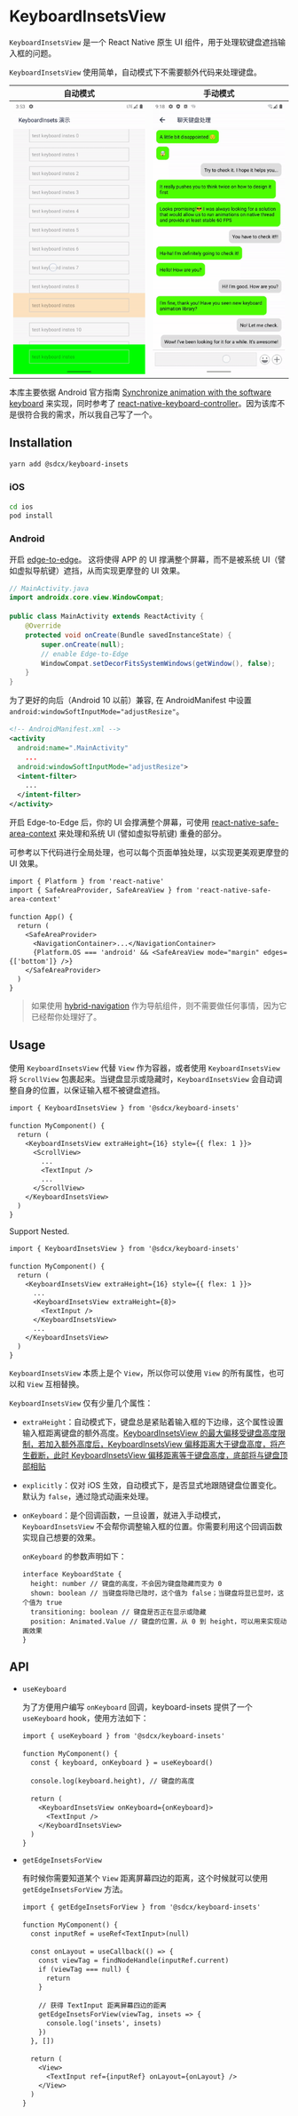 # KeyboardInsetsView

`KeyboardInsetsView` 是一个 React Native 原生 UI 组件，用于处理软键盘遮挡输入框的问题。

`KeyboardInsetsView` 使用简单，自动模式下不需要额外代码来处理键盘。

| 自动模式                                                  | 手动模式                                              |
| --------------------------------------------------------- | ----------------------------------------------------- |
| ![README-2023-02-02-15-56-36](./docs/assets/avoiding.gif) | ![README-2023-02-18-21-36-20](./docs/assets/chat.gif) |

本库主要依据 Android 官方指南 [Synchronize animation with the software keyboard](https://developer.android.com/develop/ui/views/layout/sw-keyboard#synchronize-animation) 来实现，同时参考了 [react-native-keyboard-controller](https://github.com/kirillzyusko/react-native-keyboard-controller)。因为该库不是很符合我的需求，所以我自己写了一个。

## Installation

```bash
yarn add @sdcx/keyboard-insets
```

### iOS

```sh
cd ios
pod install
```

### Android

开启 [edge-to-edge](https://developer.android.com/develop/ui/views/layout/edge-to-edge)。 这将使得 APP 的 UI 撑满整个屏幕，而不是被系统 UI（譬如虚拟导航键）遮挡，从而实现更摩登的 UI 效果。

```java
// MainActivity.java
import androidx.core.view.WindowCompat;

public class MainActivity extends ReactActivity {
    @Override
    protected void onCreate(Bundle savedInstanceState) {
        super.onCreate(null);
        // enable Edge-to-Edge
        WindowCompat.setDecorFitsSystemWindows(getWindow(), false);
    }
}
```

为了更好的向后（Android 10 以前）兼容, 在 AndroidManifest 中设置 `android:windowSoftInputMode="adjustResize"`。

```xml
<!-- AndroidManifest.xml -->
<activity
  android:name=".MainActivity"
    ...
  android:windowSoftInputMode="adjustResize">
  <intent-filter>
    ...
  </intent-filter>
</activity>
```

开启 Edge-to-Edge 后，你的 UI 会撑满整个屏幕，可使用 [react-native-safe-area-context](https://github.com/th3rdwave/react-native-safe-area-context) 来处理和系统 UI (譬如虚拟导航键) 重叠的部分。

可参考以下代码进行全局处理，也可以每个页面单独处理，以实现更美观更摩登的 UI 效果。

```tsx
import { Platform } from 'react-native'
import { SafeAreaProvider, SafeAreaView } from 'react-native-safe-area-context'

function App() {
  return (
    <SafeAreaProvider>
      <NavigationContainer>...</NavigationContainer>
      {Platform.OS === 'android' && <SafeAreaView mode="margin" edges={['bottom']} />}
    </SafeAreaProvider>
  )
}
```

> 如果使用 [hybrid-navigation](https://github.com/listenzz/hybrid-navigation) 作为导航组件，则不需要做任何事情，因为它已经帮你处理好了。

## Usage

使用 `KeyboardInsetsView` 代替 `View` 作为容器，或者使用 `KeyboardInsetsView` 将 `ScrollView` 包裹起来。当键盘显示或隐藏时，`KeyboardInsetsView` 会自动调整自身的位置，以保证输入框不被键盘遮挡。

```tsx
import { KeyboardInsetsView } from '@sdcx/keyboard-insets'

function MyComponent() {
  return (
    <KeyboardInsetsView extraHeight={16} style={{ flex: 1 }}>
      <ScrollView>
        ...
        <TextInput />
        ...
      </ScrollView>
    </KeyboardInsetsView>
  )
}
```

Support Nested.

```tsx
import { KeyboardInsetsView } from '@sdcx/keyboard-insets'

function MyComponent() {
  return (
    <KeyboardInsetsView extraHeight={16} style={{ flex: 1 }}>
      ...
      <KeyboardInsetsView extraHeight={8}>
        <TextInput />
      </KeyboardInsetsView>
      ...
    </KeyboardInsetsView>
  )
}
```

`KeyboardInsetsView` 本质上是个 `View`，所以你可以使用 `View` 的所有属性，也可以和 `View` 互相替换。

`KeyboardInsetsView` 仅有少量几个属性：

- `extraHeight`：自动模式下，键盘总是紧贴着输入框的下边缘，这个属性设置输入框距离键盘的额外高度。<u>KeyboardInsetsView 的最大偏移受键盘高度限制，若加入额外高度后，KeyboardInsetsView 偏移距离大于键盘高度，将产生截断，此时 KeyboardInsetsView 偏移距离等于键盘高度，底部将与键盘顶部相贴</u>

- `explicitly`：仅对 iOS 生效，自动模式下，是否显式地跟随键盘位置变化。默认为 `false`，通过隐式动画来处理。

- `onKeyboard`：是个回调函数，一旦设置，就进入手动模式，`KeyboardInsetsView` 不会帮你调整输入框的位置。你需要利用这个回调函数实现自己想要的效果。

  `onKeyboard` 的参数声明如下：

  ```tsx
  interface KeyboardState {
    height: number // 键盘的高度，不会因为键盘隐藏而变为 0
    shown: boolean // 当键盘将隐已隐时，这个值为 false；当键盘将显已显时，这个值为 true
    transitioning: boolean // 键盘是否正在显示或隐藏
    position: Animated.Value // 键盘的位置，从 0 到 height，可以用来实现动画效果
  }
  ```

## API

- `useKeyboard`

  为了方便用户编写 `onKeyboard` 回调，keyboard-insets 提供了一个 `useKeyboard` hook，使用方法如下：

  ```tsx
  import { useKeyboard } from '@sdcx/keyboard-insets'

  function MyComponent() {
    const { keyboard, onKeyboard } = useKeyboard()

    console.log(keyboard.height), // 键盘的高度

    return (
      <KeyboardInsetsView onKeyboard={onKeyboard}>
        <TextInput />
      </KeyboardInsetsView>
    )
  }
  ```

- `getEdgeInsetsForView`

  有时候你需要知道某个 `View` 距离屏幕四边的距离，这个时候就可以使用 `getEdgeInsetsForView` 方法。

  ```tsx
  import { getEdgeInsetsForView } from '@sdcx/keyboard-insets'

  function MyComponent() {
    const inputRef = useRef<TextInput>(null)

    const onLayout = useCallback(() => {
      const viewTag = findNodeHandle(inputRef.current)
      if (viewTag === null) {
        return
      }

      // 获得 TextInput 距离屏幕四边的距离
      getEdgeInsetsForView(viewTag, insets => {
        console.log('insets', insets)
      })
    }, [])

    return (
      <View>
        <TextInput ref={inputRef} onLayout={onLayout} />
      </View>
    )
  }
  ```

